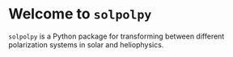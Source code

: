 # Welcome to `solpolpy`

`solpolpy` is a Python package for transforming between different polarization
systems in solar and heliophysics.
